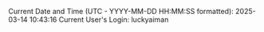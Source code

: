 Current Date and Time (UTC - YYYY-MM-DD HH:MM:SS formatted): 2025-03-14 10:43:16
Current User's Login: luckyaiman
